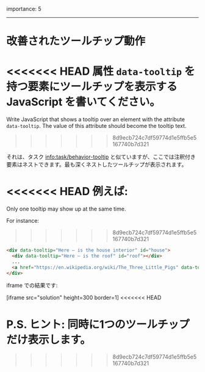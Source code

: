 importance: 5

---

# 改善されたツールチップ動作

<<<<<<< HEAD
属性 `data-tooltip` を持つ要素にツールチップを表示する JavaScript を書いてください。
=======
Write JavaScript that shows a tooltip over an element with the attribute `data-tooltip`. The value of this attribute should become the tooltip text.
>>>>>>> 8d9ecb724c7df59774d1e5ffb5e5167740b7d321

それは、タスク <info:task/behavior-tooltip> と似ていますが、ここでは注釈付き要素はネストできます。最も深くネストしたツールチップが表示されます。

<<<<<<< HEAD
例えば:
=======
Only one tooltip may show up at the same time.

For instance:
>>>>>>> 8d9ecb724c7df59774d1e5ffb5e5167740b7d321

```html
<div data-tooltip="Here – is the house interior" id="house">
  <div data-tooltip="Here – is the roof" id="roof"></div>
  ...
  <a href="https://en.wikipedia.org/wiki/The_Three_Little_Pigs" data-tooltip="Read on…">Hover over me</a>
</div>
```

iframe での結果です:

[iframe src="solution" height=300 border=1]
<<<<<<< HEAD

P.S. ヒント: 同時に1つのツールチップだけ表示します。
=======
>>>>>>> 8d9ecb724c7df59774d1e5ffb5e5167740b7d321
